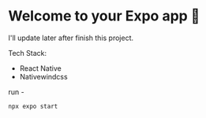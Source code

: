 # Welcome to your Expo app 👋

I'll update later after finish this project.

Tech Stack:
- React Native
- Nativewindcss

run - 
```
npx expo start
```
